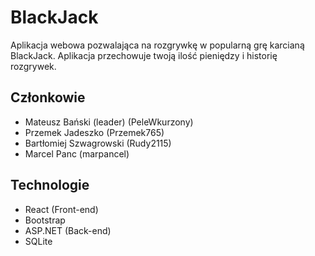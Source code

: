 # BlackJack

Aplikacja webowa pozwalająca na rozgrywkę w popularną grę karcianą BlackJack. Aplikacja przechowuje twoją ilość pieniędzy i historię rozgrywek.

## Członkowie
- Mateusz Bański (leader) (PeleWkurzony)
- Przemek Jadeszko (Przemek765)
- Bartłomiej Szwagrowski (Rudy2115)
- Marcel Panc (marpancel)

## Technologie
- React (Front-end)
- Bootstrap
- ASP.NET (Back-end)
- SQLite
